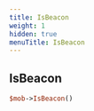 ```yaml
---
title: IsBeacon
weight: 1
hidden: true
menuTitle: IsBeacon
---
```

## IsBeacon
```perl
$mob->IsBeacon()
```